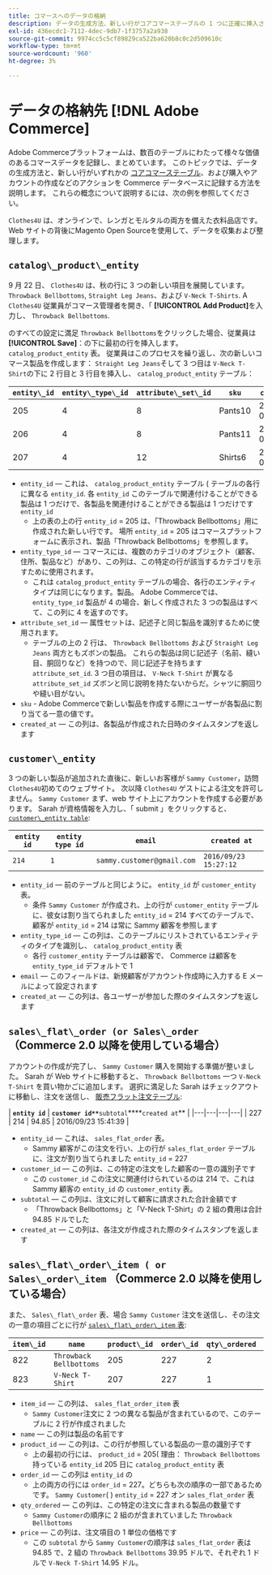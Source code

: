 ```yaml
---
title: コマースへのデータの格納
description: データの生成方法、新しい行がコアコマーステーブルの 1 つに正確に挿入される原因、および購入やアカウントの作成などのアクションが Commerce データベースに記録される方法について説明します。
exl-id: 436ecdc1-7112-4dec-9db7-1f3757a2a938
source-git-commit: 9974cc5c5cf89829ca522ba620b8c0c2d509610c
workflow-type: tm+mt
source-wordcount: '960'
ht-degree: 3%

---
```


# データの格納先 [!DNL Adobe Commerce]

Adobe Commerceプラットフォームは、数百のテーブルにわたって様々な価値のあるコマースデータを記録し、まとめています。 このトピックでは、データの生成方法と、新しい行がいずれかの [コアコマーステーブル](../data-warehouse-mgr/common-mage-tables.md)、および購入やアカウントの作成などのアクションを Commerce データベースに記録する方法を説明します。 これらの概念について説明するには、次の例を参照してください。

`Clothes4U` は、オンラインで、レンガとモルタルの両方を備えた衣料品店です。 Web サイトの背後にMagento Open Sourceを使用して、データを収集および整理します。

## `catalog\_product\_entity`

9 月 22 日、 `Clothes4U` は、秋の行に 3 つの新しい項目を展開しています。 `Throwback Bellbottoms`, `Straight Leg Jeans`、および `V-Neck T-Shirts`. A `Clothes4U` 従業員がコマース管理者を開き、「 **[!UICONTROL Add Product]**&#x200B;を入力し、 `Throwback Bellbottoms`.

のすべての設定に満足 `Throwback Bellbottoms`をクリックした場合、従業員は **[!UICONTROL Save]**：の下に最初の行を挿入します。 `catalog_product_entity` 表。 従業員はこのプロセスを繰り返し、次の新しいコマース製品を作成します： `Straight Leg Jeans`そして 3 つ目は `V-Neck T-Shirt`の下に 2 行目と 3 行目を挿入し、 `catalog_product_entity` テーブル：

| **`entity\_id`** | **`entity\_type\_id`** | **`attribute\_set\_id`** | **`sku`** | **`created\_at`** |
|---|---|---|---|---|
| 205 | 4 | 8 | Pants10 | 2016/09/22 09:15:43 |
| 206 | 4 | 8 | Pants11 | 2016/09/22 09:18:17 |
| 207 | 4 | 12 | Shirts6 | 2016/09/22 09:24:02 |

* `entity_id`  — これは、 `catalog_product_entity` テーブル ( テーブルの各行に異なる `entity_id`. 各 `entity_id` このテーブルで関連付けることができる製品は 1 つだけで、各製品を関連付けることができる製品は 1 つだけです `entity_id`
   * 上の表の上の行 `entity_id` = 205 は、「Throwback Bellbottoms」用に作成された新しい行です。 場所 `entity_id` = 205 はコマースプラットフォームに表示され、製品「Throwback Bellbottoms」を参照します。
* `entity_type_id`  — コマースには、複数のカテゴリのオブジェクト（顧客、住所、製品など）があり、この列は、この特定の行が該当するカテゴリを示すために使用されます。
   * これは `catalog_product_entity` テーブルの場合、各行のエンティティタイプは同じになります。製品。 Adobe Commerceでは、 `entity_type_id` 製品が 4 の場合、新しく作成された 3 つの製品はすべて、この列に 4 を返すのです。
* `attribute_set_id`  — 属性セットは、記述子と同じ製品を識別するために使用されます。
   * テーブルの上の 2 行は、 `Throwback Bellbottoms` および `Straight Leg Jeans` 両方ともズボンの製品。 これらの製品は同じ記述子（名前、縫い目、胴回りなど）を持つので、同じ記述子を持ちます `attribute_set_id`. 3 つ目の項目は、 `V-Neck T-Shirt` が異なる `attribute_set_id` ズボンと同じ説明を持たないからだ。シャツに胴回りや縫い目がない。
* `sku` - Adobe Commerceで新しい製品を作成する際にユーザーが各製品に割り当てる一意の値です。
* `created_at`  — この列は、各製品が作成された日時のタイムスタンプを返します

## `customer\_entity`

3 つの新しい製品が追加された直後に、新しいお客様が `Sammy Customer`，訪問 `Clothes4U`初めてのウェブサイト。 次以降 `Clothes4U` ゲストによる注文を許可しません。 `Sammy Customer` まず、web サイト上にアカウントを作成する必要があります。 Sarah が資格情報を入力し、「 submit 」をクリックすると、 [`customer\_entity table`](../data-warehouse-mgr/cust-ent-table.md):

| **`entity id`** | **`entity type id`** | **`email`** | **`created at`** |
|---|---|---|---|
| `214` | `1` | `sammy.customer@gmail.com` | `2016/09/23 15:27:12` |

* `entity_id`  — 前のテーブルと同じように。 `entity_id` が `customer_entity` 表。
   * 条件 `Sammy Customer` が作成され、上の行が `customer_entity` テーブルに、彼女は割り当てられました `entity_id` = 214 すべてのテーブルで、顧客が `entity_id` = 214 は常に Sammy 顧客を参照します
* `entity_type_id`  — この列は、このテーブルにリストされているエンティティのタイプを識別し、 `catalog_product_entity` 表
   * 各行 `customer_entity` テーブルは顧客で、 Commerce は顧客を `entity_type_id` デフォルトで 1
* `email`  — このフィールドは、新規顧客がアカウント作成時に入力する E メールによって設定されます
* `created_at`  — この列は、各ユーザーが参加した際のタイムスタンプを返します

## `sales\_flat\_order (or Sales\_order` （Commerce 2.0 以降を使用している場合）

アカウントの作成が完了し、 `Sammy Customer` 購入を開始する準備が整いました。 Sarah が Web サイトに移動すると、 `Throwback Bellbottoms` 一つ `V-Neck T-Shirt` を買い物かごに追加します。 選択に満足した Sarah はチェックアウトに移動し、注文を送信し、 [販売フラット注文テーブル](../data-warehouse-mgr/sales-flat-order-table.md):

| **`entity id`** | **`customer id**`**`subtotal`****`created at`** |
|---|---|---|---|
| 227 | 214 | 94.85 | 2016/09/23 15:41:39 |

* `entity_id`  — これは、 `sales_flat_order` 表。
   * Sammy 顧客がこの注文を行い、上の行が `sales_flat_order` テーブルに、注文が割り当てられました `entity_id` = 227
* `customer_id`  — この列は、この特定の注文をした顧客の一意の識別子です
   * この `customer_id` この注文に関連付けられているのは 214 で、これは Sammy 顧客の `entity_id` の `customer_entity` 表。
* `subtotal`  — この列は、注文に対して顧客に請求された合計金額です
   * 「Throwback Bellbottoms」と「V-Neck T-Shirt」の 2 組の費用は合計 94.85 ドルでした
* `created_at`  — この列は、各注文が作成された際のタイムスタンプを返します

## `sales\_flat\_order\_item ( or Sales\_order\_item` （Commerce 2.0 以降を使用している場合）

また、 `Sales\_flat\_order` 表、場合 `Sammy Customer` 注文を送信し、その注文の一意の項目ごとに行が [`sales\_flat\_order\_item` 表](../data-warehouse-mgr/sales-flat-order-item-table.md):

| **`item\_id`** | **`name`** | **`product\_id`** | **`order\_id`** | **`qty\_ordered`** | **`price`** |
|---|---|---|---|---|---|
| 822 | `Throwback Bellbottoms` | 205 | 227 | 2 | 39.95 |
| 823 | `V-Neck T-Shirt` | 207 | 227 | 1 | 14.95 |

* `item_id`  — この列は、 `sales_flat_order_item` 表
   * `Sammy Customer`注文に 2 つの異なる製品が含まれているので、このテーブルに 2 行が作成されました
* `name`  — この列は製品の名前です
* `product_id`  — この列は、この行が参照している製品の一意の識別子です
   * 上の最初の行には、 `product_id` = 205( 理由： `Throwback Bellbottoms` 持っている `entity_id` 205 日に `catalog_product_entity` 表
* `order_id`  — この列は `entity_id` の
   * 上の両方の行には `order_id` = 227。どちらも次の順序の一部であるためです。 `Sammy Customer`( ) `entity_id` = 227 オン `sales_flat_order` 表
* `qty_ordered`  — この列は、この特定の注文に含まれる製品の数量です
   * `Sammy Customer`の順序に 2 組のが含まれていました `Throwback Bellbottoms`
* `price`  — この列は、注文項目の 1 単位の価格です
   * この `subtotal` から `Sammy Customer`の順序は `sales_flat_order` 表は 94.85 で、2 組の `Throwback Bellbottoms` 39.95 ドルで、それぞれ 1 ドルで `V-Neck T-Shirt` 14.95 ドル。

